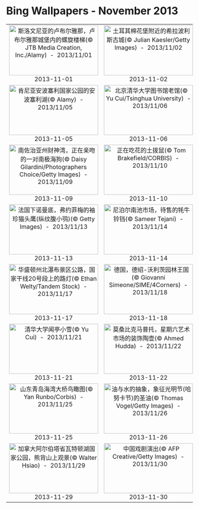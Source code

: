 # Bing Wallpapers - November 2013

| | | | |
|:-------------------------:|:-------------------------:|:-------------------------:|:-------------------------:|
| <a href="https://bing.ee123.net/img/cn/fhd/2013/11/01.jpg" target="_blank"><img src="https://bing.ee123.net/img/cn/fhd/2013/11/01.jpg" width="240" height="135" alt="斯洛文尼亚的卢布尔雅那，卢布尔雅那城堡内的螺旋楼梯(© JTB Media Creation, Inc./Alamy)  -  2013/11/01" title="斯洛文尼亚的卢布尔雅那，卢布尔雅那城堡内的螺旋楼梯(© JTB Media Creation, Inc./Alamy)  -  2013/11/01"></a><br>2013-11-01<br> | <a href="https://bing.ee123.net/img/cn/fhd/2013/11/02.jpg" target="_blank"><img src="https://bing.ee123.net/img/cn/fhd/2013/11/02.jpg" width="240" height="135" alt="土耳其棉花堡附近的希拉波利斯古城(© Julian Kaesler/Getty Images)  -  2013/11/02" title="土耳其棉花堡附近的希拉波利斯古城(© Julian Kaesler/Getty Images)  -  2013/11/02"></a><br>2013-11-02<br> | <a href="https://bing.ee123.net/img/cn/fhd/2013/11/03.jpg" target="_blank"><img src="https://bing.ee123.net/img/cn/fhd/2013/11/03.jpg" width="240" height="135" alt="印尼巴厘岛，小丑鱼，黑边公子小丑(© Reinhard Dirscherl/Waterframe/Getty Images)  -  2013/11/03" title="印尼巴厘岛，小丑鱼，黑边公子小丑(© Reinhard Dirscherl/Waterframe/Getty Images)  -  2013/11/03"></a><br>2013-11-03<br> | <a href="https://bing.ee123.net/img/cn/fhd/2013/11/04.jpg" target="_blank"><img src="https://bing.ee123.net/img/cn/fhd/2013/11/04.jpg" width="240" height="135" alt="山雾(© KingWu/Vetta/Getty Images)  -  2013/11/04" title="山雾(© KingWu/Vetta/Getty Images)  -  2013/11/04"></a><br>2013-11-04<br> |
| <a href="https://bing.ee123.net/img/cn/fhd/2013/11/05.jpg" target="_blank"><img src="https://bing.ee123.net/img/cn/fhd/2013/11/05.jpg" width="240" height="135" alt="肯尼亚安波塞利国家公园的安波塞利湖(© Alamy)  -  2013/11/05" title="肯尼亚安波塞利国家公园的安波塞利湖(© Alamy)  -  2013/11/05"></a><br>2013-11-05<br> | <a href="https://bing.ee123.net/img/cn/fhd/2013/11/06.jpg" target="_blank"><img src="https://bing.ee123.net/img/cn/fhd/2013/11/06.jpg" width="240" height="135" alt="北京清华大学图书馆老馆(© Yu Cui/Tsinghua University)  -  2013/11/06" title="北京清华大学图书馆老馆(© Yu Cui/Tsinghua University)  -  2013/11/06"></a><br>2013-11-06<br> | <a href="https://bing.ee123.net/img/cn/fhd/2013/11/07.jpg" target="_blank"><img src="https://bing.ee123.net/img/cn/fhd/2013/11/07.jpg" width="240" height="135" alt="西藏拉萨罗布林卡，藏族六弦琴演奏(© Juliet Coombe/Lonely Planet Images/ Getty Images)  -  2013/11/07" title="西藏拉萨罗布林卡，藏族六弦琴演奏(© Juliet Coombe/Lonely Planet Images/ Getty Images)  -  2013/11/07"></a><br>2013-11-07<br> | <a href="https://bing.ee123.net/img/cn/fhd/2013/11/08.jpg" target="_blank"><img src="https://bing.ee123.net/img/cn/fhd/2013/11/08.jpg" width="240" height="135" alt="大角猫头鹰宝宝(© Brenda Bradley/Alamy)  -  2013/11/08" title="大角猫头鹰宝宝(© Brenda Bradley/Alamy)  -  2013/11/08"></a><br>2013-11-08<br> |
| <a href="https://bing.ee123.net/img/cn/fhd/2013/11/09.jpg" target="_blank"><img src="https://bing.ee123.net/img/cn/fhd/2013/11/09.jpg" width="240" height="135" alt="南佐治亚州财神湾，正在亲吻的一对南极海狗(© Daisy Gilardini/Photographers Choice/Getty Images)  -  2013/11/09" title="南佐治亚州财神湾，正在亲吻的一对南极海狗(© Daisy Gilardini/Photographers Choice/Getty Images)  -  2013/11/09"></a><br>2013-11-09<br> | <a href="https://bing.ee123.net/img/cn/fhd/2013/11/10.jpg" target="_blank"><img src="https://bing.ee123.net/img/cn/fhd/2013/11/10.jpg" width="240" height="135" alt="正在吃花的土拨鼠(© Tom Brakefield/CORBIS)  -  2013/11/10" title="正在吃花的土拨鼠(© Tom Brakefield/CORBIS)  -  2013/11/10"></a><br>2013-11-10<br> | <a href="https://bing.ee123.net/img/cn/fhd/2013/11/11.jpg" target="_blank"><img src="https://bing.ee123.net/img/cn/fhd/2013/11/11.jpg" width="240" height="135" alt="南极欺骗岛，三只走步的帽带企鹅(© blickwinkel/Alamy)  -  2013/11/11" title="南极欺骗岛，三只走步的帽带企鹅(© blickwinkel/Alamy)  -  2013/11/11"></a><br>2013-11-11<br> | <a href="https://bing.ee123.net/img/cn/fhd/2013/11/12.jpg" target="_blank"><img src="https://bing.ee123.net/img/cn/fhd/2013/11/12.jpg" width="240" height="135" alt="刺猬与红苹果(© Przemyslaw Rzeszutko/Alamy)  -  2013/11/12" title="刺猬与红苹果(© Przemyslaw Rzeszutko/Alamy)  -  2013/11/12"></a><br>2013-11-12<br> |
| <a href="https://bing.ee123.net/img/cn/fhd/2013/11/13.jpg" target="_blank"><img src="https://bing.ee123.net/img/cn/fhd/2013/11/13.jpg" width="240" height="135" alt="法国下诺曼底，弗约菲梅的袖珍猫头鹰(纵纹腹小鸮)(© Getty Images)  -  2013/11/13" title="法国下诺曼底，弗约菲梅的袖珍猫头鹰(纵纹腹小鸮)(© Getty Images)  -  2013/11/13"></a><br>2013-11-13<br> | <a href="https://bing.ee123.net/img/cn/fhd/2013/11/14.jpg" target="_blank"><img src="https://bing.ee123.net/img/cn/fhd/2013/11/14.jpg" width="240" height="135" alt="尼泊尔南池市场，待售的牦牛铃铛(© Sameer Tejani)  -  2013/11/14" title="尼泊尔南池市场，待售的牦牛铃铛(© Sameer Tejani)  -  2013/11/14"></a><br>2013-11-14<br> | <a href="https://bing.ee123.net/img/cn/fhd/2013/11/15.jpg" target="_blank"><img src="https://bing.ee123.net/img/cn/fhd/2013/11/15.jpg" width="240" height="135" alt="德国中弗兰肯的栗子树(© Rüdiger Hess/geo-select fotoArt)  -  2013/11/15" title="德国中弗兰肯的栗子树(© Rüdiger Hess/geo-select fotoArt)  -  2013/11/15"></a><br>2013-11-15<br> | <a href="https://bing.ee123.net/img/cn/fhd/2013/11/16.jpg" target="_blank"><img src="https://bing.ee123.net/img/cn/fhd/2013/11/16.jpg" width="240" height="135" alt="内华达州火焰谷州立公园的彩岩景观(© Tim Fitzharris/Minden Pictures)  -  2013/11/16" title="内华达州火焰谷州立公园的彩岩景观(© Tim Fitzharris/Minden Pictures)  -  2013/11/16"></a><br>2013-11-16<br> |
| <a href="https://bing.ee123.net/img/cn/fhd/2013/11/17.jpg" target="_blank"><img src="https://bing.ee123.net/img/cn/fhd/2013/11/17.jpg" width="240" height="135" alt="华盛顿州北瀑布景区公路，国家干线20号段上的路灯(© Ethan Welty/Tandem Stock)  -  2013/11/17" title="华盛顿州北瀑布景区公路，国家干线20号段上的路灯(© Ethan Welty/Tandem Stock)  -  2013/11/17"></a><br>2013-11-17<br> | <a href="https://bing.ee123.net/img/cn/fhd/2013/11/18.jpg" target="_blank"><img src="https://bing.ee123.net/img/cn/fhd/2013/11/18.jpg" width="240" height="135" alt="德国，德绍-沃利茨园林王国(© Giovanni Simeone/SIME/4Corners)  -  2013/11/18" title="德国，德绍-沃利茨园林王国(© Giovanni Simeone/SIME/4Corners)  -  2013/11/18"></a><br>2013-11-18<br> | <a href="https://bing.ee123.net/img/cn/fhd/2013/11/19.jpg" target="_blank"><img src="https://bing.ee123.net/img/cn/fhd/2013/11/19.jpg" width="240" height="135" alt="夏威夷卡拉帕纳，黏稠的火山熔岩从基拉韦厄注入海洋(© Ron Dahlquist/Aurora Photos)  -  2013/11/19" title="夏威夷卡拉帕纳，黏稠的火山熔岩从基拉韦厄注入海洋(© Ron Dahlquist/Aurora Photos)  -  2013/11/19"></a><br>2013-11-19<br> | <a href="https://bing.ee123.net/img/cn/fhd/2013/11/20.jpg" target="_blank"><img src="https://bing.ee123.net/img/cn/fhd/2013/11/20.jpg" width="240" height="135" alt="俄罗斯核动力破冰船亚马尔号停泊在地理北极的冰面上(© Marketa Jirouskova/ Oxford Scientific/Getty Images)  -  2013/11/20" title="俄罗斯核动力破冰船亚马尔号停泊在地理北极的冰面上(© Marketa Jirouskova/ Oxford Scientific/Getty Images)  -  2013/11/20"></a><br>2013-11-20<br> |
| <a href="https://bing.ee123.net/img/cn/fhd/2013/11/21.jpg" target="_blank"><img src="https://bing.ee123.net/img/cn/fhd/2013/11/21.jpg" width="240" height="135" alt="清华大学闻亭小雪(© Yu Cui)  -  2013/11/21" title="清华大学闻亭小雪(© Yu Cui)  -  2013/11/21"></a><br>2013-11-21<br> | <a href="https://bing.ee123.net/img/cn/fhd/2013/11/22.jpg" target="_blank"><img src="https://bing.ee123.net/img/cn/fhd/2013/11/22.jpg" width="240" height="135" alt="莫桑比克马普托，星期六艺术市场的装饰陶壶(© Ahmed Hudda)  -  2013/11/22" title="莫桑比克马普托，星期六艺术市场的装饰陶壶(© Ahmed Hudda)  -  2013/11/22"></a><br>2013-11-22<br> | <a href="https://bing.ee123.net/img/cn/fhd/2013/11/23.jpg" target="_blank"><img src="https://bing.ee123.net/img/cn/fhd/2013/11/23.jpg" width="240" height="135" alt="加拿大育空地区的极光与石头人(因努伊特石堆)(© Tom Walker/Photographers Choice/Getty Images)  -  2013/11/23" title="加拿大育空地区的极光与石头人(因努伊特石堆)(© Tom Walker/Photographers Choice/Getty Images)  -  2013/11/23"></a><br>2013-11-23<br> | <a href="https://bing.ee123.net/img/cn/fhd/2013/11/24.jpg" target="_blank"><img src="https://bing.ee123.net/img/cn/fhd/2013/11/24.jpg" width="240" height="135" alt="摩洛哥梅如卡的耳廓狐(© Juan Carlos Muñoz/age fotostock)  -  2013/11/24" title="摩洛哥梅如卡的耳廓狐(© Juan Carlos Muñoz/age fotostock)  -  2013/11/24"></a><br>2013-11-24<br> |
| <a href="https://bing.ee123.net/img/cn/fhd/2013/11/25.jpg" target="_blank"><img src="https://bing.ee123.net/img/cn/fhd/2013/11/25.jpg" width="240" height="135" alt="山东青岛海湾大桥鸟瞰图(© Yan Runbo/Corbis)  -  2013/11/25" title="山东青岛海湾大桥鸟瞰图(© Yan Runbo/Corbis)  -  2013/11/25"></a><br>2013-11-25<br> | <a href="https://bing.ee123.net/img/cn/fhd/2013/11/26.jpg" target="_blank"><img src="https://bing.ee123.net/img/cn/fhd/2013/11/26.jpg" width="240" height="135" alt="油与水的抽象，象征光明节(哈努卡节)的圣油(© Thomas Vogel/Getty Images)  -  2013/11/26" title="油与水的抽象，象征光明节(哈努卡节)的圣油(© Thomas Vogel/Getty Images)  -  2013/11/26"></a><br>2013-11-26<br> | <a href="https://bing.ee123.net/img/cn/fhd/2013/11/27.jpg" target="_blank"><img src="https://bing.ee123.net/img/cn/fhd/2013/11/27.jpg" width="240" height="135" alt="得克萨斯州斯塔尔县，正在吃冬青浆果的沙漠红雀(© Bill Draker/Alamy)  -  2013/11/27" title="得克萨斯州斯塔尔县，正在吃冬青浆果的沙漠红雀(© Bill Draker/Alamy)  -  2013/11/27"></a><br>2013-11-27<br> | <a href="https://bing.ee123.net/img/cn/fhd/2013/11/28.jpg" target="_blank"><img src="https://bing.ee123.net/img/cn/fhd/2013/11/28.jpg" width="240" height="135" alt="英国伦敦利物浦街站(© Getty Images)  -  2013/11/28" title="英国伦敦利物浦街站(© Getty Images)  -  2013/11/28"></a><br>2013-11-28<br> |
| <a href="https://bing.ee123.net/img/cn/fhd/2013/11/29.jpg" target="_blank"><img src="https://bing.ee123.net/img/cn/fhd/2013/11/29.jpg" width="240" height="135" alt="加拿大阿尔伯塔省瓦特顿湖国家公园，熊背山上观景(© Walter Hsiao)  -  2013/11/29" title="加拿大阿尔伯塔省瓦特顿湖国家公园，熊背山上观景(© Walter Hsiao)  -  2013/11/29"></a><br>2013-11-29<br> | <a href="https://bing.ee123.net/img/cn/fhd/2013/11/30.jpg" target="_blank"><img src="https://bing.ee123.net/img/cn/fhd/2013/11/30.jpg" width="240" height="135" alt="中国戏剧演出(© AFP Creative/Getty Images)  -  2013/11/30" title="中国戏剧演出(© AFP Creative/Getty Images)  -  2013/11/30"></a><br>2013-11-30<br> |  |  |
